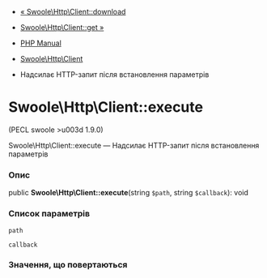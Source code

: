 - [« Swoole\Http\Client::download](swoole-http-client.download.md)
- [Swoole\Http\Client::get »](swoole-http-client.get.md)

- [PHP Manual](index.md)
- [Swoole\Http\Client](class.swoole-http-client.md)
- Надсилає HTTP-запит після встановлення параметрів

# Swoole\Http\Client::execute

(PECL swoole \>u003d 1.9.0)

Swoole\Http\Client::execute — Надсилає HTTP-запит після встановлення
параметрів

### Опис

public **Swoole\Http\Client::execute**(string `$path`, string
`$callback`): void

### Список параметрів

`path`

`callback`

### Значення, що повертаються
